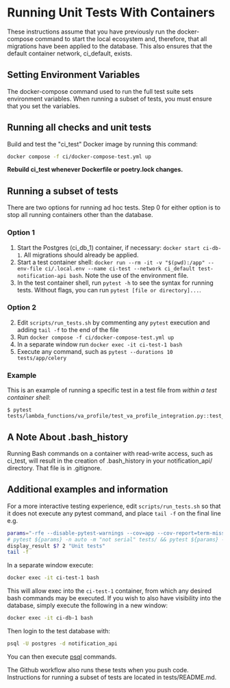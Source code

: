 # Running Unit Tests With Containers

These instructions assume that you have previously run the docker-compose command to start the local ecosystem and, therefore, that all migrations have been applied to the database.  This also ensures that the default container network, ci_default, exists.

## Setting Environment Variables

The docker-compose command used to run the full test suite sets environment variables.  When running a subset of tests, you must ensure that you set the variables.

## Running all checks and unit tests

Build and test the "ci_test" Docker image by running this command:

```bash
docker compose -f ci/docker-compose-test.yml up
```

**Rebuild ci_test whenever Dockerfile or poetry.lock changes.**

## Running a subset of tests

There are two options for running ad hoc tests.  Step 0 for either option is to stop all running containers other than the database.

### Option 1

1. Start the Postgres (ci_db_1) container, if necessary: `docker start ci-db-1`.  All migrations should already be applied.
2. Start a test container shell: `docker run --rm -it -v "$(pwd):/app" --env-file ci/.local.env --name ci-test --network ci_default test-notification-api bash`.  Note the use of the environment file.
3. In the test container shell, run `pytest -h` to see the syntax for running tests.  Without flags, you can run `pytest [file or directory]...`.

### Option 2

2. Edit `scripts/run_tests.sh` by commenting any `pytest` execution and adding `tail -f` to the end of the file
3. Run `docker compose -f ci/docker-compose-test.yml up`
4. In a separate window run `docker exec -it ci-test-1 bash`
5. Execute any command, such as `pytest --durations 10 tests/app/celery`

### Example

This is an example of running a specific test in a test file from *within a test container shell*:

```
$ pytest tests/lambda_functions/va_profile/test_va_profile_integration.py::test_va_profile_cache_exists
```

## A Note About .bash_history

Running Bash commands on a container with read-write access, such as ci_test, will result in the creation of .bash_history in your notification_api/ directory.  That file is in .gitignore.

## Additional examples and information

For a more interactive testing experience, edit `scripts/run_tests.sh` so that it does not execute any pytest command, and place `tail -f` on the final line e.g.
```bash
params="-rfe --disable-pytest-warnings --cov=app --cov-report=term-missing --junitxml=test_results.xml -q"
# pytest ${params} -n auto -m "not serial" tests/ && pytest ${params} -m "serial" tests/
display_result $? 2 "Unit tests"
tail -f

```

In a separate window execute:
```bash
docker exec -it ci-test-1 bash
```

This will allow exec into the `ci-test-1` container, from which any desired bash commands may be executed. If you wish to also have visibility into the database, simply execute the following in a new window:
```bash
docker exec -it ci-db-1 bash
```

Then login to the test database with:
```bash
psql -U postgres -d notification_api
```

You can then execute [psql](https://www.postgresql.org/docs/current/app-psql.html) commands.

The Github workflow also runs these tests when you push code.  Instructions for running a subset of tests are located in tests/README.md.
